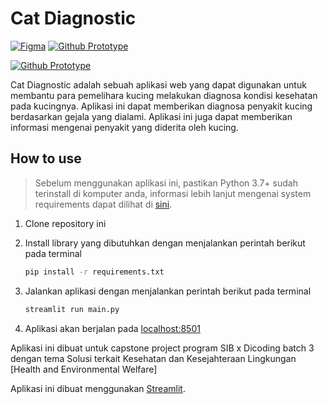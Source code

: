 # Cat Diagnostic

[![Figma](https://shields.io/badge/Prototype-FFCB2F?logo=figma&style=for-the-badge)](https://www.figma.com/proto/7KjrVSGhPD5iKGSXww90x8/CAT)
[![Github Prototype](https://shields.io/badge/Prototype-darkgray?logo=github&style=for-the-badge)](https://www.figma.com/proto/7KjrVSGhPD5iKGSXww90x8/CAT)

[![Github Prototype](https://colab.research.google.com/assets/colab-badge.svg)](./model_ml/Cat_Diagnostic.ipynb)

Cat Diagnostic adalah sebuah aplikasi web yang dapat digunakan untuk membantu para pemelihara kucing melakukan diagnosa kondisi kesehatan pada kucingnya. Aplikasi ini dapat memberikan diagnosa penyakit kucing berdasarkan gejala yang dialami. Aplikasi ini juga dapat memberikan informasi mengenai penyakit yang diderita oleh kucing.

## How to use

> Sebelum menggunakan aplikasi ini, pastikan Python 3.7+ sudah terinstall di komputer anda, informasi lebih lanjut mengenai system requirements dapat dilihat di [sini](https://docs.streamlit.io/library/get-started/installation#prerequisites).

1. Clone  repository ini

2. Install library yang dibutuhkan dengan menjalankan perintah berikut pada terminal
    ```bash
    pip install -r requirements.txt
    ```
    
3. Jalankan aplikasi dengan menjalankan perintah berikut pada terminal
    ```bash
    streamlit run main.py
    ```
    
4. Aplikasi akan berjalan pada [localhost:8501](http://localhost:8501)


Aplikasi ini dibuat untuk capstone project program SIB x Dicoding batch 3 dengan tema Solusi terkait Kesehatan dan Kesejahteraan Lingkungan [Health and 
Environmental Welfare]

Aplikasi ini dibuat menggunakan [Streamlit](https://streamlit.io/).
